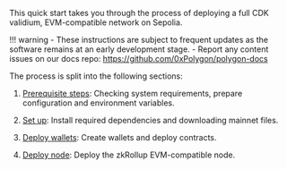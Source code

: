 This quick start takes you through the process of deploying a full CDK validium, EVM-compatible network on Sepolia.

!!! warning
    - These instructions are subject to frequent updates as the software remains at an early development stage.
    - Report any content issues on our docs repo: https://github.com/0xPolygon/polygon-docs

The process is split into the following sections:

1. [Prerequisite steps](prerequisites.md): Checking system requirements, prepare configuration and environment variables.

2. [Set up](set-up.md): Install required dependencies and downloading mainnet files.

3. [Deploy wallets](deploy-contracts.md): Create wallets and deploy contracts.

4. [Deploy node](): Deploy the zkRollup EVM-compatible node.

